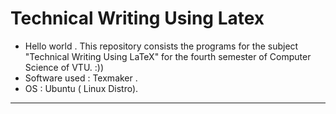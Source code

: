 # Technical Writing Using Latex
- Hello world . This repository consists the programs for the subject "Technical Writing Using LaTeX" for the fourth semester of Computer Science of VTU. :))
- Software used : Texmaker .
- OS : Ubuntu ( Linux Distro).
--------------------------------------------------------
